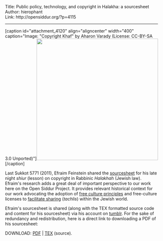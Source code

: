 <html>
<head></head>
<body>
Title: Public policy, technology, and copyright in Halakha: a sourcesheet<br />
Author: hierophant<br />
Link: http://opensiddur.org/?p=4115
<p />
<hr />

[caption id="attachment_4120" align="aligncenter" width="400" caption="Image: &quot;Copyright Khaf&quot; by Aharon Varady (License: CC-BY-SA 3.0 Unported)"]<a href="https://opensiddur.org/wp-content/uploads/2011/10/copyright-khaf.png"><img src="https://opensiddur.org/wp-content/uploads/2011/10/copyright-khaf.png" alt="" title="Copyright Khaf by Aharon Varady (CC-BY-SA 3.0 Unported)" width="400" height="400" class="size-full wp-image-4120" /></a>[/caption]

Last Sukkot 5771 (2011), Efraim Feinstein shared the <a href="http://efraimdf.tumblr.com/post/6372711691/my-shiur-source-sheet-on-public-policy-technology-and">sourcesheet</a> for his late night <em>shiur</em> (lesson) on copyright in Rabbinic <em>Halakhah</em> (Jewish law). Efraim's research adds a great deal of important perspective to our work here on the Open Siddur Project. It provides relevant historical context for our work advocating the adoption of <a href="https://opensiddur.org/2010/11/openness-remixability-and-free-culture/">free culture principles</a> and free-culture licenses to <a href="https://opensiddur.org/2010/02/an-economic-argument-for-free-primary-data/">facilitate sharing</a> (<em>tachlis</em>) within the Jewish world.

Efraim's sourcesheet is shared (along with the TEX formatted source code and content for his sourcesheet) via his account on <a href="http://efraimdf.tumblr.com/post/6372711691/my-shiur-source-sheet-on-public-policy-technology-and">tumblr</a>. For the sake of redundancy and redistribution, here is a direct link to downloading a PDF of his sourcesheet:

DOWNLOAD: <a href='https://opensiddur.org/wp-content/uploads/2011/10/Efraim-Feinstein-Public-Policy-technology-and-copyright-in-Halakhah-sourcesheet.pdf'>PDF</a> | <a href="https://docs.google.com/leaf?id=0B1Y7Sc3k5CROMWUwMDJjYTgtM2YwNy00NTNkLWIzODktYmE0YjJkYTZiN2Jl&hl=en_US">TEX</a> (source).
</body>
</html>